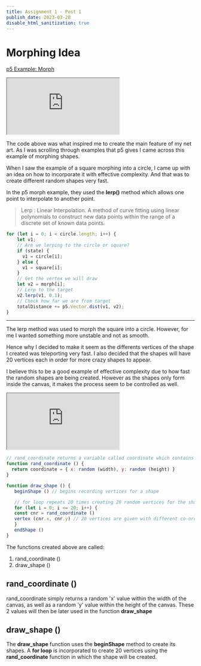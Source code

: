 ```yaml
---
title: Assignment 1 - Post 1
publish_date: 2023-03-28
disable_html_sanitization: true
---
```


# Morphing Idea

[p5 Example: Morph](https://p5js.org/examples/motion-morph.html)

<iframe src="https://editor.p5js.org/nthnphn/full/DnQ62lkCT"></iframe>

The code above was what inspired me to create the main feature of my net art. 
As I was scrolling through examples that p5 gives I came across this example of morphing shapes.

When I saw the example of a square morphing into a circle, I came up with an idea on how to incorporate it with effective complexity. And that was to create different random shapes very fast.

In the p5 morph example, they used the **lerp()** method which allows one point to interpolate to another point.

> Lerp
: Linear Interpolation. A method of curve fitting using linear polynomials to construct new data points within the range of a discrete set of known data points. 


```javascript
for (let i = 0; i < circle.length; i++) {
    let v1;
    // Are we lerping to the circle or square?
    if (state) {
      v1 = circle[i];
    } else {
      v1 = square[i];
    }
    // Get the vertex we will draw
    let v2 = morph[i];
    // Lerp to the target
    v2.lerp(v1, 0.1);
    // Check how far we are from target
    totalDistance += p5.Vector.dist(v1, v2);
}
```
---
The lerp method was used to morph the square into a circle. However, for me I wanted something more unstable and not as smooth.

Hence why I decided to make it seem as the differents vertices of the shape I created was teleporting very fast. I also decided that the shapes will have 20 vertices each in order for more crazy shapes to appear.

I believe this to be a good example of effective complexity due to how fast the random shapes are being created. However as the shapes only form inside the canvas, it makes the process seem to be controlled as well.

<iframe src="https://editor.p5js.org/nthnphn/full/UkrSdvxXw"></iframe>

```javascript
// rand_coordinate returns a variable called coordinate which contains a random (x, y) value within the canvas
function rand_coordinate () {
  return coordinate = { x: random (width), y: random (height) } 
}

function draw_shape () { 
   beginShape () // begins recording vertices for a shape

   // for loop repeats 20 times creating 20 random vertices for the shape
   for (let i = 0; i <= 20; i++) {
   const cnr = rand_coordinate ()
   vertex (cnr.x, cnr.y) // 20 vertices are given with different co-ordinates from rand_coordinate
   }
   endShape ()
}
```

The functions created above are called:
1. rand_coordinate ()
2. draw_shape ()

## rand_coordinate ()
rand_coordinate simply returns a random 'x' value within the width of the canvas, as well as a random 'y' value within the height of the canvas. These 2 values will then be later used in the function **draw_shape**

## draw_shape ()
The **draw_shape** function uses the **beginShape** method to create its shapes. A **for loop** is incorporated to create 20 vertices using the **rand_coordinate** function in which the shape will be created.
